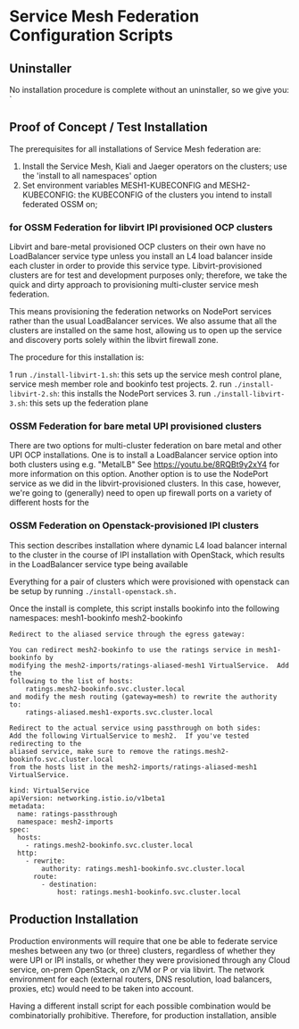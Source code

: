 # Service Mesh Federation Configuration Scripts

## Uninstaller 

No installation procedure is complete without an uninstaller, so we give you: `

## Proof of Concept / Test Installation 

The prerequisites for all installations of Service Mesh federation are:

 1.  Install the Service Mesh, Kiali and Jaeger operators on the clusters; use the 'install to all namespaces' option
 2.  Set environment variables MESH1-KUBECONFIG and MESH2-KUBECONFIG: the KUBECONFIG of the clusters you intend to install federated OSSM on; 

### for OSSM Federation for libvirt IPI provisioned OCP clusters 

Libvirt and bare-metal provisioned OCP clusters on their own have no LoadBalancer service type unless you install an L4 load balancer inside each cluster in order to provide this service type.  Libvirt-provisioned clusters are for test and development purposes only; therefore, we take the quick and dirty approach to provisioning multi-cluster service mesh federation. 

This means provisioning the federation networks on NodePort services rather than the usual LoadBalancer services. We also assume that all the clusters are installed on the same host, allowing us to open up the service and discovery ports solely within the libvirt firewall zone.  


The procedure for this installation is:

 1   run `./install-libvirt-1.sh`: this sets up the service mesh control plane, service mesh member role and bookinfo test projects.
 2.  run `./install-libvirt-2.sh`: this installs the NodePort services
 3.  run `./install-libvirt-3.sh`: this sets up the federation plane


### OSSM Federation for bare metal UPI provisioned clusters 

There are two options for multi-cluster federation on bare metal and other UPI OCP installations.  One is to install a LoadBalancer service option into both clusters using e.g. "MetalLB" See https://youtu.be/8RQBt9y2xY4 for more information on this option.  Another option is to use the NodePort service as we did in the libvirt-provisioned clusters. In this case, however, we're going to (generally) need to open up firewall ports on a variety of different hosts for the 

### OSSM Federation on Openstack-provisioned IPI clusters

This section describes installation where dynamic L4 load balancer internal to the cluster in the course of IPI installation with OpenStack, which results in the LoadBalancer service type being available 

Everything for a pair of clusters which were provisioned with openstack can be setup by running `./install-openstack.sh.`

Once the install is complete, this script installs bookinfo into the following
namespaces:
  mesh1-bookinfo
  mesh2-bookinfo

```
Redirect to the aliased service through the egress gateway:

You can redirect mesh2-bookinfo to use the ratings service in mesh1-bookinfo by
modifying the mesh2-imports/ratings-aliased-mesh1 VirtualService.  Add the
following to the list of hosts:
    ratings.mesh2-bookinfo.svc.cluster.local
and modify the mesh routing (gateway=mesh) to rewrite the authority to:
    ratings-aliased.mesh1-exports.svc.cluster.local

Redirect to the actual service using passthrough on both sides:
Add the following VirtualService to mesh2.  If you've tested redirecting to the
aliased service, make sure to remove the ratings.mesh2-bookinfo.svc.cluster.local
from the hosts list in the mesh2-imports/ratings-aliased-mesh1 VirtualService.

kind: VirtualService
apiVersion: networking.istio.io/v1beta1
metadata:
  name: ratings-passthrough
  namespace: mesh2-imports
spec:
  hosts:
    - ratings.mesh2-bookinfo.svc.cluster.local
  http:
    - rewrite:
        authority: ratings.mesh1-bookinfo.svc.cluster.local
      route:
        - destination:
            host: ratings.mesh1-bookinfo.svc.cluster.local
```


## Production Installation 

Production environments will require that one be able to federate service meshes between any two (or three) clusters, regardless of whether they were UPI or IPI installs, or whether they were provisioned through any Cloud service, on-prem OpenStack, on z/VM or P or via libvirt. The network environment for each (external routers, DNS resolution, load balancers, proxies, etc) would need to be taken into account. 

Having a different install script for each possible combination would be combinatorially prohibitive.  Therefore, for production installation, ansible 


